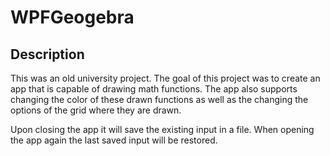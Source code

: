 # WPFGeogebra

## Description

This was an old university project.
The goal of this project was to create an app that is capable of drawing math functions.
The app also supports changing the color of these drawn functions as well as the changing the options of the grid where they are drawn.

Upon closing the app it will save the existing input in a file.
When opening the app again the last saved input will be restored.
